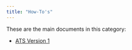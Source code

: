 ```yaml
---
title: "How-To's"
---
```


These are the main documents in this category:

* [ATS Version 1](version-1)